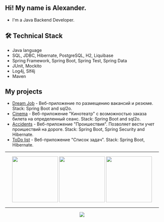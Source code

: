 ## Hi! My name is Alexander. 
- I'm a Java Backend Developer.

## 🛠 Technical Stack
*   Java language
*   SQL, JDBC, Hibernate, PostgreSQL, H2, Liquibase
*   Spring Framework, Spring Boot, Spring Test, Spring Data
*   JUnit, Mockito
*   Log4j, Slf4j
*   Maven

## My projects
* [Dream Job](https://github.com/aseldom/job4j_dreamjob) - Веб-приложение по размещению вакансий и резюме. Stack: Spring Boot and sql2o.
* [Cinema](https://github.com/aseldom/job4j_cinema_web) - Веб-приложение "Кинотеатр" с возможностью заказа билета на определенный сеанс. Stack: Spring Boot and sql2o.
* [Accidents](https://github.com/aseldom/job4j_accidents) - Веб-приложение "Проишествия". Позволяет вести учет проишествий на дороге. Stack: Spring Boot, Spring Security and Hibernate.
* [ToDo list](https://github.com/aseldom/job4j_todo) - Веб-приложение "Список задач". Stack: Spring Boot, Hibernate.

-----
<p align='center'>
   <a href="https://github-readme-streak-stats.herokuapp.com?user=aseldom&card_width=">
       <img height=150 src="https://github-readme-streak-stats.herokuapp.com?user=aseldom"/></a>
   <a href="https://github-readme-stats.vercel.app/api?username=aseldom&show_icons=true&count_private=true">
       <img height=150 src="https://github-readme-stats.vercel.app/api?username=aseldom&show_icons=true&count_private=true"/></a>
   <a href="https://github-readme-stats.vercel.app/api/top-langs/?username=aseldom&layout=compact">
       <img height=150 src="https://github-readme-stats.vercel.app/api/top-langs/?username=aseldom&layout=compact"/></a>
</p>

----
<div align="center">
   <a href="https://github.com/aseldom/github-profile-views-counter">
       <img src="https://komarev.com/ghpvc/?username=aseldom">
   </a>
</div>


<!--
**aseldom/aseldom** is a ✨ _special_ ✨ repository because its `README.md` (this file) appears on your GitHub profile.

Here are some ideas to get you started:

- 🔭 I’m currently working on ...
- 🌱 I’m currently learning ...
- 👯 I’m looking to collaborate on ...
- 🤔 I’m looking for help with ...
- 💬 Ask me about ...
- 📫 How to reach me: ...
- 😄 Pronouns: ...
- ⚡ Fun fact: ...
-->
